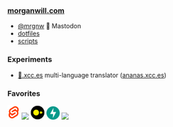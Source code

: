 


### [morganwill.com](https://morganwill.com) 

- [@mrgnw](https://mastodon.social/@mrgnw) 🐘 Mastodon
- [dotfiles](https://github.com/mrgnw/dotfiles)
- [scripts](https://github.com/mrgnw/scripts)

### Experiments
- [🍍.xcc.es](https://🍍.xcc.es) multi-language translator ([ananas.xcc.es](https://ananas.xcc.es))

### Favorites


<div>
         <a href="https://svelte.dev"><img src="https://raw.githubusercontent.com/sveltejs/branding/master/svelte-logo.svg" width="28"></img></a>
         <img src="https://upload.wikimedia.org/wikipedia/commons/archive/c/c3/20220821155028%21Python-logo-notext.svg" width="30"></img>
         <a href="https://duckdb.org"><img alt="duckdb" src="img/duckdb-circle.svg" width="32"></img></a>
         <a href="https://fastapi.tiangolo.com"><img alt="fastapi" src="img/fastapi.svg" width="30"></img></a>
         <a href="https://postgresql.org"><img src="https://wiki.postgresql.org/images/a/a4/PostgreSQL_logo.3colors.svg" width="28"></img></a>
         
         
<div>
